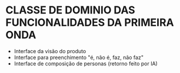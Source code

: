 # CLASSE DE DOMINIO DAS FUNCIONALIDADES DA PRIMEIRA ONDA 

* Interface da visão do produto                    
* Interface para preenchimento "é, não é, faz, não faz"                       
* Interface de composição de personas (retorno feito por IA)      

